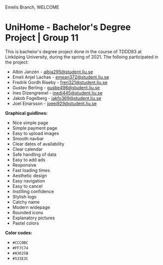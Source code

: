 Emelis Branch, WELCOME

# UniHome - Bachelor's Degree Project | Group 11
This is bachelor's degree project done in the course of TDDD83 at Linköping University, during the spring of 2021.
The folloing participated in the project:

- Albin Janzén - albja295@student.liu.se 
- Emeli Anjel Lachas - emean372@student.liu.se
- Fredrik Gordh Riseby - freri321@student.liu.se
- Gustav Berling - gusbe498@student.liu.se
- Ines Dizengremel - inedi445@student.liu.se
- Jakob Fogelberg - jakfo369@student.liu.se
- Joel Einarsson - joeei929@student.liu.se

**Graphical guidlines:**  
- Nice simple page
- Simple payment page
- Easy to upload images
- Smooth navbar
- Clear dates of availability
- Clear calendar
- Safe handling of data
- Easy to add ads
- Responsive
- Fast loading times
- Aesthetic design
- Easy navigation
- Easy to cancel
- Instilling confidence
- Stylish logo
- Catchy name
- Modern widepage
- Rounded icons
- Explanatory pictures
- Pastel colors

**Color codes:**  
- `#CCC0BC`
- `#FF7C74`
- `#A3625B`
- `#533E3C`

